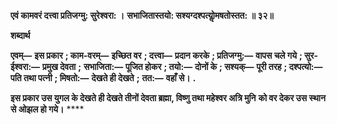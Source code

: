 **एवं कामवरं दत्त्वा प्रतिजग्मु: सुरेश्वरा: ।** **सभाजितास्तयो: सश्यग्दश्पत्योॢमषतोस्तत: ॥ ३२॥** 

**शब्दार्थ** 

**एवम्—** **इस प्रकार** **; काम-वरम्—** **इच्छित वर** **; दत्त्वा—** **प्रदान करके** **; प्रतिजग्मु:—** **वापस चले गये** **; सुर-ईश्वरा:—** **प्रमुख देवता** **;** **सभाजिता:—** **पूजित होकर** **; तयो:—** **दोनों के** **; सश्यक्—** **पूरी तरह** **; दश्पत्यो:—** **पति तथा पत्नी** **; मिषतो:—** **देखते ही देखते** **;** **तत:—** **वहाँ से।** **.** 

**इस प्रकार उस युगल के देखते ही देखते तीनों देवता ब्रह्मा, विष्णु तथा महेश्वर अत्रि मुनि** **को वर देकर उस स्थान से ओझल हो गये।** **** 